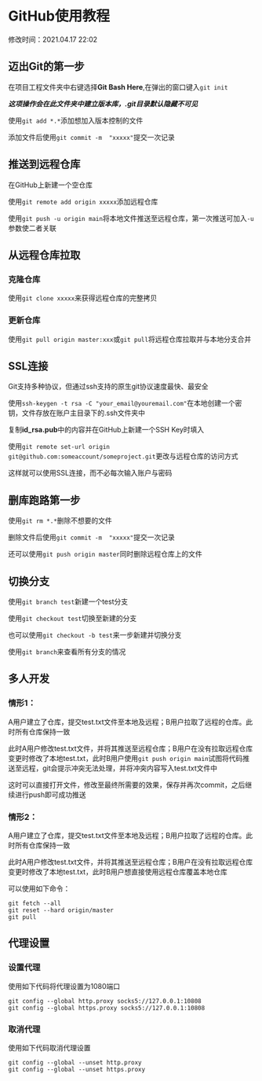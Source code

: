 # GitHub使用教程

修改时间：2021.04.17 22:02

## 迈出Git的第一步

在项目工程文件夹中右键选择**Git Bash Here**,在弹出的窗口键入`git init`

***这项操作会在此文件夹中建立版本库，.git目录默认隐藏不可见***

使用`git add *.*`添加想加入版本控制的文件

添加文件后使用`git commit -m  "xxxxx"`提交一次记录

## 推送到远程仓库

在GitHub上新建一个空仓库

使用`git remote add origin xxxxx`添加远程仓库

使用`git push -u origin main`将本地文件推送至远程仓库，第一次推送可加入`-u`参数使二者关联

## 从远程仓库拉取

### 克隆仓库

使用`git clone xxxxx`来获得远程仓库的完整拷贝

### 更新仓库

使用`git pull origin master:xxx`或`git pull`将远程仓库拉取并与本地分支合并

## SSL连接

Git支持多种协议，但通过ssh支持的原生git协议速度最快、最安全

使用`ssh-keygen -t rsa -C "your_email@youremail.com"`在本地创建一个密钥，文件存放在账户主目录下的.ssh文件夹中

复制**id_rsa.pub**中的内容并在GitHub上新建一个SSH Key时填入

使用`git remote set-url origin git@github.com:someaccount/someproject.git`更改与远程仓库的访问方式

这样就可以使用SSL连接，而不必每次输入账户与密码

## 删库跑路第一步

使用`git rm *.*`删除不想要的文件

删除文件后使用`git commit -m  "xxxxx"`提交一次记录

还可以使用`git push origin master`同时删除远程仓库上的文件

## 切换分支

使用`git branch test`新建一个test分支

使用`git checkout test`切换至新建的分支

也可以使用`git checkout -b test`来一步新建并切换分支

使用`git branch`来查看所有分支的情况

## 多人开发

### 情形1：

A用户建立了仓库，提交test.txt文件至本地及远程；B用户拉取了远程的仓库。此时所有仓库保持一致

此时A用户修改test.txt文件，并将其推送至远程仓库；B用户在没有拉取远程仓库变更时修改了本地test.txt，此时B用户使用`git push origin main`试图将代码推送至远程，git会提示冲突无法处理，并将冲突内容写入test.txt文件中

这时可以直接打开文件，修改至最终所需要的效果，保存并再次commit，之后继续进行push即可成功推送

### 情形2：

A用户建立了仓库，提交test.txt文件至本地及远程；B用户拉取了远程的仓库。此时所有仓库保持一致

此时A用户修改test.txt文件，并将其推送至远程仓库；B用户在没有拉取远程仓库变更时修改了本地test.txt，此时B用户想直接使用远程仓库覆盖本地仓库

可以使用如下命令：

```
git fetch --all
git reset --hard origin/master
git pull
```



## 代理设置

### 设置代理

使用如下代码将代理设置为1080端口

```
git config --global http.proxy socks5://127.0.0.1:10808
git config --global https.proxy socks5://127.0.0.1:10808
```

### 取消代理

使用如下代码取消代理设置

```
git config --global --unset http.proxy
git config --global --unset https.proxy
```

